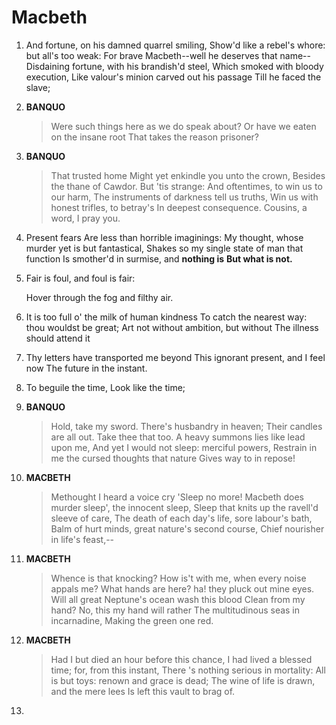 # Macbeth

1. And fortune, on his damned quarrel smiling,
   Show'd like a rebel's whore: but all's too weak:
   For brave Macbeth--well he deserves that name--
   Disdaining fortune, with his brandish'd steel,
   Which smoked with bloody execution,
   Like valour's minion carved out his passage
   Till he faced the slave;

2. **BANQUO**

   > Were such things here as we do speak about?
   > Or have we eaten on the insane root
   > That takes the reason prisoner?

3. **BANQUO**

   > That trusted home
   > Might yet enkindle you unto the crown,
   > Besides the thane of Cawdor. But 'tis strange:
   > And oftentimes, to win us to our harm,
   > The instruments of darkness tell us truths,
   > Win us with honest trifles, to betray's
   > In deepest consequence.
   > Cousins, a word, I pray you.

4. Present fears
   Are less than horrible imaginings:
   My thought, whose murder yet is but fantastical,
   Shakes so my single state of man that function
   Is smother'd in surmise, and **nothing is**
   **But what is not.**

5. Fair is foul, and foul is fair:

   Hover through the fog and filthy air.
   
6. It is too full o' the milk of human kindness
   To catch the nearest way: thou wouldst be great;
   Art not without ambition, but without
   The illness should attend it

7. Thy letters have transported me beyond
   This ignorant present, and I feel now
   The future in the instant.

8. To beguile the time,
   Look like the time; 
   
9. **BANQUO**

   > Hold, take my sword. There's husbandry in heaven;
   > Their candles are all out. Take thee that too.
   > A heavy summons lies like lead upon me,
   > And yet I would not sleep: merciful powers,
   > Restrain in me the cursed thoughts that nature
   > Gives way to in repose!

10. **MACBETH**

    > Methought I heard a voice cry 'Sleep no more!
    > Macbeth does murder sleep', the innocent sleep,
    > Sleep that knits up the ravell'd sleeve of care,
    > The death of each day's life, sore labour's bath,
    > Balm of hurt minds, great nature's second course,
    > Chief nourisher in life's feast,--

11. **MACBETH**

    > Whence is that knocking?
    > How is't with me, when every noise appals me?
    > What hands are here? ha! they pluck out mine eyes.
    > Will all great Neptune's ocean wash this blood
    > Clean from my hand? No, this my hand will rather
    > The multitudinous seas in incarnadine,
    > Making the green one red.

12. **MACBETH**

    > Had I but died an hour before this chance,
    > I had lived a blessed time; for, from this instant,
    > There 's nothing serious in mortality:
    > All is but toys: renown and grace is dead;
    > The wine of life is drawn, and the mere lees
    > Is left this vault to brag of.

13. 

